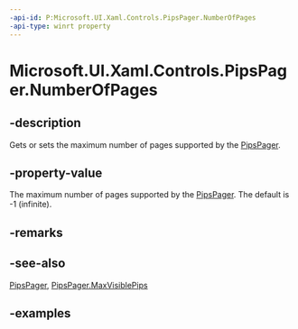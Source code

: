 ```yaml
---
-api-id: P:Microsoft.UI.Xaml.Controls.PipsPager.NumberOfPages
-api-type: winrt property
---
```


# Microsoft.UI.Xaml.Controls.PipsPager.NumberOfPages

<!--
public int NumberOfPages { get; set; }
-->

## -description

Gets or sets the maximum number of pages supported by the [PipsPager](pipspager.md).

## -property-value

The maximum number of pages supported by the [PipsPager](pipspager.md). The default is -1 (infinite).

## -remarks

## -see-also

[PipsPager](pipspager.md), [PipsPager.MaxVisiblePips](pipspager_maxvisiblepips.md)

## -examples
